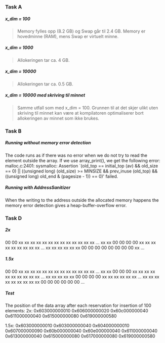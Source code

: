 ### Task A
##### x_dim = 100
> Memory fylles opp (8.2 GB) og Swap går til 2.4 GB. Memory er hovedminne (RAM), mens Swap er virtuelt minne.

##### x_dim = 1000
> Allokeringen tar ca. 4 GB.

##### x_dim = 10000
> Allokeringen tar ca. 0.5 GB.

##### x_dim = 10000 med skriving til minnet
> Samme utfall som med x_dim = 100. Grunnen til at det skjer ulikt uten skriving til minnet kan være at kompilatoren optimaliserer bort allokeringen av minnet som ikke brukes. 


### Task B
##### Running without memory error detection
The code runs as if there was no error when we do not try to read the element outside the array. If we use array_print(), we get the following error:
    malloc.c:2401: sysmalloc: Assertion `(old_top == initial_top (av) && old_size == 0) || ((unsigned long) (old_size) >= MINSIZE && prev_inuse (old_top) && ((unsigned long) old_end & (pagesize - 1)) == 0)' failed.

##### Running with AddressSanitizer
When the writing to the address outside the allocated memory happens the memory error detection gives a heap-buffer-overflow error.


### Task D
##### 2x
00 00 xx xx xx xx xx xx xx xx xx xx xx xx xx ...
xx xx 00 00 00 00 xx xx xx xx xx xx xx xx xx ...
xx xx xx xx xx xx 00 00 00 00 00 00 00 00 xx ...

##### 1.5x
00 00 xx xx xx xx xx xx xx xx xx xx xx xx xx ...
xx xx 00 00 00 xx xx xx xx xx xx xx xx xx xx ...
xx xx xx xx xx 00 00 00 00 xx xx xx xx xx xx ...
xx xx xx xx xx xx xx xx xx 00 00 00 00 00 00 ...

##### Test
The position of the data array after each reservation for insertion of 100 elements:
2x:
0x603000000010
0x606000000020
0x60c000000040
0x611000000040
0x615000000080
0x619000000580

1.5x:
0x603000000010
0x603000000040
0x604000000010
0x607000000090
0x60b000000040
0x60e000000040
0x611000000040
0x613000000040
0x615000000080
0x617000000080
0x619000000580